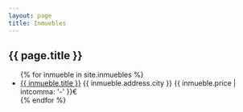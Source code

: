```yaml
---
layout: page
title: Inmuebles
---
```


## {{ page.title }}

<ul>
{% for inmueble in site.inmuebles %}
<li><a href="{{ inmueble.url | absolute_url }}">{{ inmueble.title }}</a> {{ inmueble.address.city }} {{ inmueble.price | intcomma: '-' }}€</li>
{% endfor %}
<ul>
